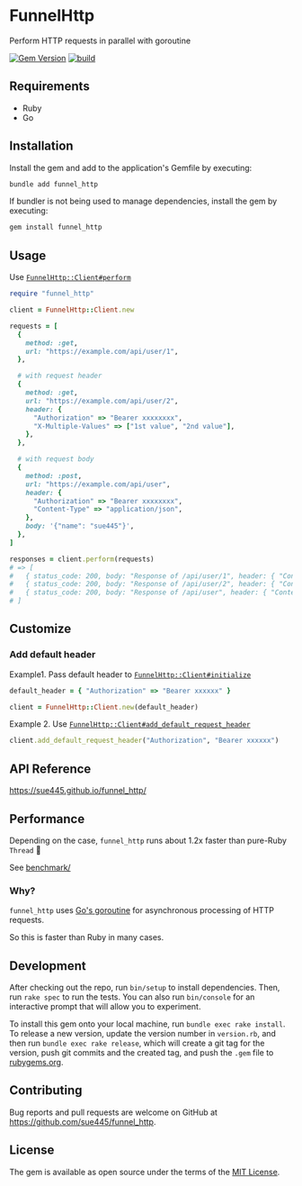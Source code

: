 # FunnelHttp
Perform HTTP requests in parallel with goroutine

[![Gem Version](https://badge.fury.io/rb/funnel_http.svg)](https://badge.fury.io/rb/funnel_http)
[![build](https://github.com/sue445/funnel_http/actions/workflows/build.yml/badge.svg)](https://github.com/sue445/funnel_http/actions/workflows/build.yml)

## Requirements
* Ruby
* Go

## Installation

Install the gem and add to the application's Gemfile by executing:

```bash
bundle add funnel_http
```

If bundler is not being used to manage dependencies, install the gem by executing:

```bash
gem install funnel_http
```

## Usage
Use [`FunnelHttp::Client#perform`](https://sue445.github.io/funnel_http/FunnelHttp/Client.html#perform-instance_method)

```ruby
require "funnel_http"

client = FunnelHttp::Client.new

requests = [
  {
    method: :get,
    url: "https://example.com/api/user/1",
  },

  # with request header
  {
    method: :get,
    url: "https://example.com/api/user/2",
    header: {
      "Authorization" => "Bearer xxxxxxxx",
      "X-Multiple-Values" => ["1st value", "2nd value"],
    },
  },

  # with request body
  {
    method: :post,
    url: "https://example.com/api/user",
    header: {
      "Authorization" => "Bearer xxxxxxxx",
      "Content-Type" => "application/json",
    },
    body: '{"name": "sue445"}',
  },
]

responses = client.perform(requests)
# => [
#   { status_code: 200, body: "Response of /api/user/1", header: { "Content-Type" => ["text/plain;charset=utf-8"]} }
#   { status_code: 200, body: "Response of /api/user/2", header: { "Content-Type" => ["text/plain;charset=utf-8"]} }
#   { status_code: 200, body: "Response of /api/user", header: { "Content-Type" => ["text/plain;charset=utf-8"]} }
# ]
```

## Customize
### Add default header
Example1. Pass default header to [`FunnelHttp::Client#initialize`](https://sue445.github.io/funnel_http/FunnelHttp/Client.html#normalize_requests-instance_method)

```ruby
default_header = { "Authorization" => "Bearer xxxxxx" }

client = FunnelHttp::Client.new(default_header)
```

Example 2. Use [`FunnelHttp::Client#add_default_request_header`](https://sue445.github.io/funnel_http/FunnelHttp/Client.html#add_default_request_header-instance_method)

```ruby
client.add_default_request_header("Authorization", "Bearer xxxxxx")
```

## API Reference
https://sue445.github.io/funnel_http/

## Performance
Depending on the case, `funnel_http` runs about 1.2x faster than pure-Ruby `Thread` :dash:

See [benchmark/](benchmark/)

### Why?
`funnel_http` uses [Go's goroutine](https://go.dev/tour/concurrency) for asynchronous processing of HTTP requests.

So this is faster than Ruby in many cases.

## Development

After checking out the repo, run `bin/setup` to install dependencies. Then, run `rake spec` to run the tests. You can also run `bin/console` for an interactive prompt that will allow you to experiment.

To install this gem onto your local machine, run `bundle exec rake install`. To release a new version, update the version number in `version.rb`, and then run `bundle exec rake release`, which will create a git tag for the version, push git commits and the created tag, and push the `.gem` file to [rubygems.org](https://rubygems.org).

## Contributing

Bug reports and pull requests are welcome on GitHub at https://github.com/sue445/funnel_http.

## License

The gem is available as open source under the terms of the [MIT License](https://opensource.org/licenses/MIT).
